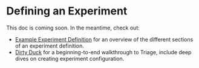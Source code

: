 # Defining an Experiment

This doc is coming soon. In the meantime, check out:

- [Example Experiment Definition](https://github.com/dssg/triage/blob/master/example/config/experiment.yaml) for an overview of the different sections of an experiment definition.
- [Dirty Duck](https://dssg.github.io/dirtyduck) for a beginning-to-end walkthrough to Triage, include deep dives on creating experiment configuration.
